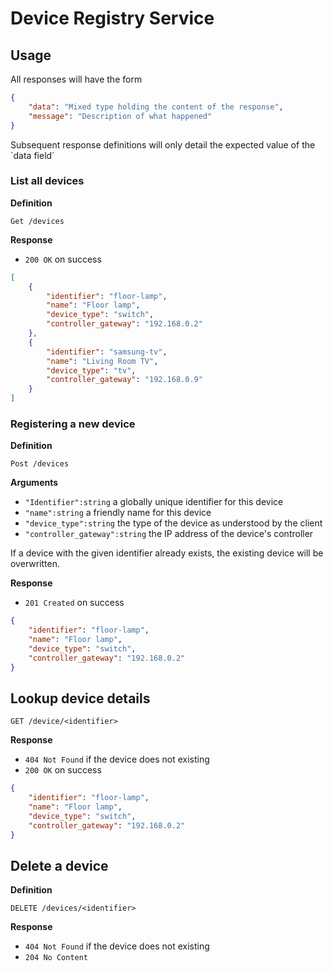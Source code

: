 # Device Registry Service

## Usage

All responses will have the form

```json
{
	"data": "Mixed type holding the content of the response",
	"message": "Description of what happened"
}
```

Subsequent response definitions will only detail the expected value of the `data field´

### List all devices

**Definition**

`Get /devices`

**Response**

- `200 OK` on success

```json
[
	{
		"identifier": "floor-lamp",
		"name": "Floor lamp",
		"device_type": "switch",
		"controller_gateway": "192.168.0.2"
	},
	{
		"identifier": "samsung-tv",
		"name": "Living Room TV",
		"device_type": "tv",
		"controller_gateway": "192.168.0.9"
	}
]
```

### Registering a new device

**Definition**

`Post /devices`

**Arguments**

- `"Identifier":string` a globally unique identifier for this device
- `"name":string` a friendly name for this device
- `"device_type":string` the type of the device as understood by the client
- `"controller_gateway":string` the IP address of the device's controller

If a device with the given identifier already exists, the existing device will be overwritten.

**Response**

- `201 Created` on success

```json
{
	"identifier": "floor-lamp",
	"name": "Floor lamp",
	"device_type": "switch",
	"controller_gateway": "192.168.0.2"
}
```

## Lookup device details

`GET /device/<identifier>`

**Response**
- `404 Not Found` if the device does not existing
- `200 OK` on success

```json
{
    "identifier": "floor-lamp",
	"name": "Floor lamp",
	"device_type": "switch",
	"controller_gateway": "192.168.0.2"
}
```

## Delete a device

**Definition**

`DELETE /devices/<identifier>`

**Response**

- `404 Not Found` if the device does not existing
- `204 No Content`